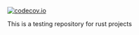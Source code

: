 [![codecov.io](http://codecov.io/github/AvishaiW/rust_testing/coverage.svg?branch=master)](http://codecov.io/github/AvishaiW/rust_testing/coverage.svg?branch=master)

This is a testing repository for rust projects